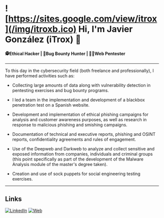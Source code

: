 # ![https://sites.google.com/view/itrox](/img/itroxb.ico) Hi, I'm Javier González (iTrox) 👋
#### 🕵️Ethical Hacker | 🐞Bug Bounty Hunter | 👨‍💻Web Pentester

---

To this day in the cybersecurity field (both freelance and professionally), I have performed activities such as:

- Collecting large amounts of data along with vulnerability detection in pentesting exercises and bug bounty programs.

- I led a team in the implementation and development of a blackbox penetration test on a Spanish website.

- Development and implementation of ethical phishing campaigns for analysis and customer awareness purposes, as well as research in response to malicious phishing and smishing campaigns.

- Documentation of technical and executive reports, phishing and OSINT reports, confidentiality agreements and rules of engagement.

- Use of the Deepweb and Darkweb to analyze and collect sensitive and exposed information from companies, individuals and criminal groups (this point specifically as part of the development of the Malware Analysis module of the master's degree taken).

- Creation and use of sock puppets for social engineering testing exercises.


---

## Links

[![LinkedIn](https://img.shields.io/badge/LinkedIn-Javier_González-0077B5?style=for-the-badge&logo=linkedin&logoColor=white&labelColor=101010)](https://www.linkedin.com/in/javier-gonzalez-espinoza/)
[![Web](https://img.shields.io/badge/Website-iTrox.site-14a1f0?style=for-the-badge&logo=dev.to&logoColor=white&labelColor=101010)](https://sites.google.com/view/itrox/)
